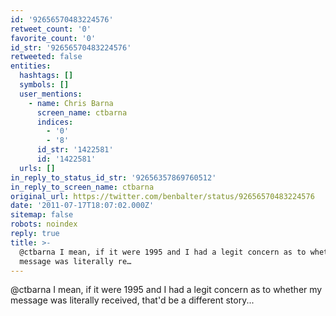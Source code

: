 ```yaml
---
id: '92656570483224576'
retweet_count: '0'
favorite_count: '0'
id_str: '92656570483224576'
retweeted: false
entities:
  hashtags: []
  symbols: []
  user_mentions:
    - name: Chris Barna
      screen_name: ctbarna
      indices:
        - '0'
        - '8'
      id_str: '1422581'
      id: '1422581'
  urls: []
in_reply_to_status_id_str: '92656357869760512'
in_reply_to_screen_name: ctbarna
original_url: https://twitter.com/benbalter/status/92656570483224576
date: '2011-07-17T18:07:02.000Z'
sitemap: false
robots: noindex
reply: true
title: >-
  @ctbarna I mean, if it were 1995 and I had a legit concern as to whether my
  message was literally re…
---
```


@ctbarna I mean, if it were 1995 and I had a legit concern as to whether my message was literally received, that'd be a different story...